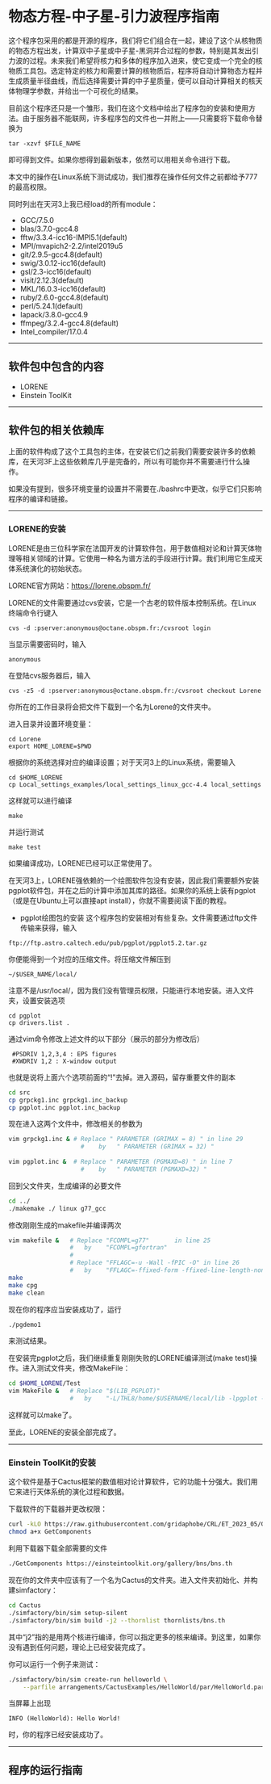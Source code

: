 # 物态方程-中子星-引力波程序指南

这个程序包采用的都是开源的程序，我们将它们组合在一起，建设了这个从核物质的物态方程出发，计算双中子星或中子星-黑洞并合过程的参数，特别是其发出引力波的过程。未来我们希望将核力和多体的程序加入进来，使它变成一个完全的核物质工具包。选定特定的核力和需要计算的核物质后，程序将自动计算物态方程并生成质量半径曲线，而后选择需要计算的中子星质量，便可以自动计算相关的核天体物理学参数，并给出一个可视化的结果。

目前这个程序还只是一个雏形，我们在这个文档中给出了程序包的安装和使用方法。由于服务器不能联网，许多程序包的文件也一并附上——只需要将下载命令替换为
```shell
tar -xzvf $FILE_NAME
```
即可得到文件。如果你想得到最新版本，依然可以用相关命令进行下载。

本文中的操作在Linux系统下测试成功，我们推荐在操作任何文件之前都给予777的最高权限。

同时列出在天河3上我已经load的所有module：

- GCC/7.5.0
- blas/3.7.0-gcc4.8
- fftw/3.3.4-icc16-IMPI5.1(default)
- MPI/mvapich2-2.2/intel2019u5
- git/2.9.5-gcc4.8(default)
- swig/3.0.12-icc16(default)
- gsl/2.3-icc16(default)
- visit/2.12.3(default)
- MKL/16.0.3-icc16(default)
- ruby/2.6.0-gcc4.8(default)
- perl/5.24.1(default)
- lapack/3.8.0-gcc4.9
- ffmpeg/3.2.4-gcc4.8(default)
- Intel_compiler/17.0.4



---
## 软件包中包含的内容

- LORENE
- Einstein ToolKit


---
## 软件包的相关依赖库

上面的软件构成了这个工具包的主体，在安装它们之前我们需要安装许多的依赖库，在天河3F上这些依赖库几乎是完备的，所以有可能你并不需要进行什么操作。

如果没有提到，很多环境变量的设置并不需要在./bashrc中更改，似乎它们只影响程序的编译和链接。

---
### LORENE的安装

LORENE是由三位科学家在法国开发的计算软件包，用于数值相对论和计算天体物理等相关领域的计算。它使用一种名为谱方法的手段进行计算。我们利用它生成天体系统演化的初始状态。

LORENE官方网站：<https://lorene.obspm.fr/>

LORENE的文件需要通过cvs安装，它是一个古老的软件版本控制系统。在Linux终端命令行键入

```shell
cvs -d :pserver:anonymous@octane.obspm.fr:/cvsroot login
```

当显示需要密码时，输入
```shell
anonymous
```

在登陆cvs服务器后，输入
```shell
cvs -z5 -d :pserver:anonymous@octane.obspm.fr:/cvsroot checkout Lorene
```

你所在的工作目录将会把文件下载到一个名为Lorene的文件夹中。

进入目录并设置环境变量：
```shell
cd Lorene
export HOME_LORENE=$PWD
```

根据你的系统选择对应的编译设置；对于天河3上的Linux系统，需要输入
```shell
cd $HOME_LORENE
cp Local_settings_examples/local_settings_linux_gcc-4.4 local_settings
```

这样就可以进行编译
```shell
make
```

并运行测试
```shell
make test
```

如果编译成功，LORENE已经可以正常使用了。

在天河3上，LORENE强依赖的一个绘图软件包没有安装，因此我们需要额外安装pgplot软件包，并在之后的计算中添加其库的路径。如果你的系统上装有pgplot（或是在Ubuntu上可以直接apt install），你就不需要阅读下面的教程。
- pgplot绘图包的安装
这个程序包的安装相对有些复杂。文件需要通过ftp文件传输来获得，输入
```shell
ftp://ftp.astro.caltech.edu/pub/pgplot/pgplot5.2.tar.gz
```
你便能得到一个对应的压缩文件。将压缩文件解压到
```shell
~/$USER_NAME/local/
```
注意不是/usr/local/，因为我们没有管理员权限，只能进行本地安装。进入文件夹，设置安装选项
```shell
cd pgplot
cp drivers.list .
```
通过vim命令修改上述文件的以下部分（展示的部分为修改后）
```shell
 #PSDRIV 1,2,3,4 : EPS figures
 #XWDRIV 1,2 : X-window output
```
也就是说将上面六个选项前面的“!”去掉。进入源码，留存重要文件的副本
```sh
cd src
cp grpckg1.inc grpckg1.inc_backup  
cp pgplot.inc pgplot.inc_backup  
```
现在进入这两个文件中，修改相关的参数为
```sh
vim grpckg1.inc & # Replace " PARAMETER (GRIMAX = 8) " in line 29
                    #    by   " PARAMETER (GRIMAX = 32) "
                    
vim pgplot.inc &  # Replace " PARAMETER (PGMAXD=8) " in line 7
                    #    by   " PARAMETER (PGMAXD=32) "     
```
回到父文件夹，生成编译的必要文件
```sh
cd ../
./makemake ./ linux g77_gcc
```
修改刚刚生成的makefile并编译两次
```sh
vim makefile &   # Replace "FCOMPL=g77"       in line 25 
                 #   by    "FCOMPL=gfortran" 
                 # 
                 # Replace "FFLAGC=-u -Wall -fPIC -O" in line 26
                 #   by    "FFLAGC=-ffixed-form -ffixed-line-length-none -u -Wall -fPIC -O"
make
make cpg
make clean
```
现在你的程序应当安装成功了，运行
```sh
./pgdemo1
```
来测试结果。


在安装完pgplot之后，我们继续重复刚刚失败的LORENE编译测试(make test)操作。进入测试文件夹，修改MakeFile：
```sh
cd $HOME_LORENE/Test
vim MakeFile &   # Replace "$(LIB_PGPLOT)" 
                 #   by    "-L/THL8/home/$USERNAME/local/lib -lpgplot -lcpgplot -lx11" 
```
这样就可以make了。

至此，LORENE的安装全部完成了。

---
### Einstein ToolKit的安装

这个软件是基于Cactus框架的数值相对论计算软件，它的功能十分强大。我们用它来进行天体系统的演化过程和数据。

下载软件的下载器并更改权限：
```sh
curl -kLO https://raw.githubusercontent.com/gridaphobe/CRL/ET_2023_05/GetComponents
chmod a+x GetComponents
```
利用下载器下载全部需要的文件
```sh
./GetComponents https://einsteintoolkit.org/gallery/bns/bns.th
```
现在你的文件夹中应该有了一个名为Cactus的文件夹。进入文件夹初始化、并构建simfactory：
```sh
cd Cactus
./simfactory/bin/sim setup-silent
./simfactory/bin/sim build -j2 --thornlist thornlists/bns.th
```
其中“j2”指的是用两个核进行编译，你可以指定更多的核来编译。到这里，如果你没有遇到任何问题，理论上已经安装完成了。

你可以运行一个例子来测试：
```sh
./simfactory/bin/sim create-run helloworld \
    --parfile arrangements/CactusExamples/HelloWorld/par/HelloWorld.par
```
当屏幕上出现
```
INFO (HelloWorld): Hello World!
```
时，你的程序已经安装成功了。

---

## 程序的运行指南

